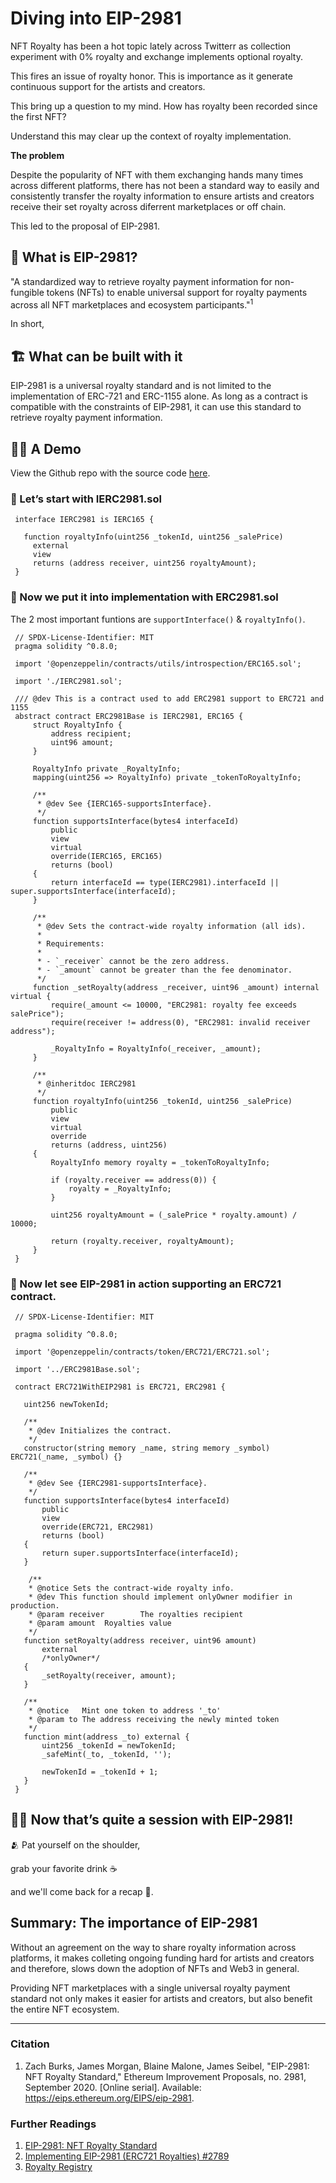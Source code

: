 # Diving into EIP-2981

NFT Royalty has been a hot topic lately across Twitterr as collection experiment with 0% royalty and exchange implements optional royalty. 

This fires an issue of royalty honor. This is importance as it generate continuous support for the artists and creators.

This bring up a question to my mind. How has royalty been recorded since the first NFT?

Understand this may clear up the context of royalty implementation.

**The problem**

Despite the popularity of NFT with them exchanging hands many times across different platforms, there has not been a standard way to easily and consistently transfer the royalty information to ensure artists and creators receive their set royalty across diferrent marketplaces or off chain.

This led to the proposal of EIP-2981.

## 👑 What is EIP-2981? 

"A standardized way to retrieve royalty payment information for non-fungible tokens (NFTs) to enable universal support for royalty payments across all NFT marketplaces and ecosystem participants."<sup>1</sup>
     
In short, 

## 🏗️ What can be built with it

EIP-2981 is a universal royalty standard and is not limited to the implementation of ERC-721 and ERC-1155 alone. As long as a contract is compatible with the constraints of EIP-2981, it can use this standard to retrieve royalty payment information.  

## 🧑‍🍳 A Demo

View the Github repo with the source code [here](https://github.com/UsuaOSilver/crystalize.dev-research/tree/main/contracts).

### 📍 Let’s start with **IERC2981.sol**

     interface IERC2981 is IERC165 {

       function royaltyInfo(uint256 _tokenId, uint256 _salePrice) 
         external
         view
         returns (address receiver, uint256 royaltyAmount);
     }
     

### 📍 Now we put it into implementation with **ERC2981.sol**

The 2 most important funtions are `supportInterface()` & `royaltyInfo()`.     

     // SPDX-License-Identifier: MIT
     pragma solidity ^0.8.0;

     import '@openzeppelin/contracts/utils/introspection/ERC165.sol';

     import './IERC2981.sol';

     /// @dev This is a contract used to add ERC2981 support to ERC721 and 1155
     abstract contract ERC2981Base is IERC2981, ERC165 {
         struct RoyaltyInfo {
             address recipient;
             uint96 amount;
         }

         RoyaltyInfo private _RoyaltyInfo;
         mapping(uint256 => RoyaltyInfo) private _tokenToRoyaltyInfo;

         /**
          * @dev See {IERC165-supportsInterface}.
          */
         function supportsInterface(bytes4 interfaceId) 
             public 
             view 
             virtual 
             override(IERC165, ERC165) 
             returns (bool) 
         {
             return interfaceId == type(IERC2981).interfaceId || super.supportsInterface(interfaceId);
         }

         /**
          * @dev Sets the contract-wide royalty information (all ids).
          *
          * Requirements:
          *
          * - `_receiver` cannot be the zero address.
          * - `_amount` cannot be greater than the fee denominator.
          */
         function _setRoyalty(address _receiver, uint96 _amount) internal virtual {
             require(_amount <= 10000, "ERC2981: royalty fee exceeds salePrice");
             require(receiver != address(0), "ERC2981: invalid receiver address");

             _RoyaltyInfo = RoyaltyInfo(_receiver, _amount);
         }

         /**
          * @inheritdoc IERC2981
          */
         function royaltyInfo(uint256 _tokenId, uint256 _salePrice) 
             public 
             view 
             virtual 
             override 
             returns (address, uint256) 
         {
             RoyaltyInfo memory royalty = _tokenToRoyaltyInfo;

             if (royalty.receiver == address(0)) {
                 royalty = _RoyaltyInfo;
             }

             uint256 royaltyAmount = (_salePrice * royalty.amount) / 10000;

             return (royalty.receiver, royaltyAmount);
         }
     }
     
### 📍 Now let see EIP-2981 in action supporting an ERC721 contract.
     
     // SPDX-License-Identifier: MIT

     pragma solidity ^0.8.0;

     import '@openzeppelin/contracts/token/ERC721/ERC721.sol';

     import '../ERC2981Base.sol';

     contract ERC721WithEIP2981 is ERC721, ERC2981 {

       uint256 newTokenId;

       /**
        * @dev Initializes the contract.
        */
       constructor(string memory _name, string memory _symbol) ERC721(_name, _symbol) {}

       /**
        * @dev See {IERC2981-supportsInterface}.
        */
       function supportsInterface(bytes4 interfaceId)
           public
           view
           override(ERC721, ERC2981)
           returns (bool)
       {
           return super.supportsInterface(interfaceId);
       }

        /**
        * @notice Sets the contract-wide royalty info.
        * @dev This function should implement onlyOwner modifier in production.
        * @param receiver        The royalties recipient
        * @param amount  Royalties value 
        */
       function setRoyalty(address receiver, uint96 amount)
           external
           /*onlyOwner*/
       {
           _setRoyalty(receiver, amount);
       }

       /**
        * @notice   Mint one token to address '_to'
        * @param to The address receiving the newly minted token
        */
       function mint(address _to) external {
           uint256 _tokenId = newTokenId;
           _safeMint(_to, _tokenId, '');

           newTokenId = _tokenId + 1;
       }
     }



## 😮‍💨 Now that’s quite a session with EIP-2981! 

🫂 Pat yourself on the shoulder, 

grab your favorite drink ☕ 

and we'll come back for a recap 🏁.
    
## **Summary: The importance of EIP-2981**

Without an agreement on the way to share royalty information across platforms, it makes colleting ongoing funding hard for artists and creators and therefore, slows down the adoption of NFTs and Web3 in general.

Providing NFT marketplaces with a single universal royalty payment standard not only makes it easier for artists and creators, but also benefit the entire NFT ecosystem.

--------

### Citation

1. Zach Burks, James Morgan, Blaine Malone, James Seibel, "EIP-2981: NFT Royalty Standard," Ethereum Improvement Proposals, no. 2981, September 2020. [Online serial]. Available: https://eips.ethereum.org/EIPS/eip-2981.

### Further Readings
1. [EIP-2981: NFT Royalty Standard](https://eips.ethereum.org/EIPS/eip-2981)
2. [Implementing EIP-2981 (ERC721 Royalties) #2789](https://github.com/OpenZeppelin/openzeppelin-contracts/issues/2789)
3. [Royalty Registry](https://royaltyregistry.xyz/lookup)
